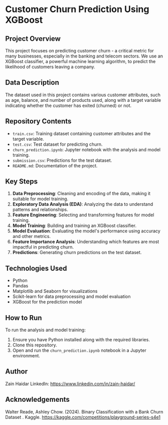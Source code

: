 # Customer Churn Prediction Using XGBoost

## Project Overview
This project focuses on predicting customer churn - a critical metric for many businesses, especially in the banking and telecom sectors. We use an XGBoost classifier, a powerful machine learning algorithm, to predict the likelihood of customers leaving a company.

## Data Description
The dataset used in this project contains various customer attributes, such as age, balance, and number of products used, along with a target variable indicating whether the customer has exited (churned) or not.

## Repository Contents
- `train.csv`: Training dataset containing customer attributes and the target variable.
- `test.csv`: Test dataset for predicting churn.
- `churn_prediction.ipynb`: Jupyter notebook with the analysis and model training.
- `submission.csv`: Predictions for the test dataset.
- `README.md`: Documentation of the project.

## Key Steps
1. **Data Preprocessing**: Cleaning and encoding of the data, making it suitable for model training.
2. **Exploratory Data Analysis (EDA)**: Analyzing the data to understand patterns and relationships.
3. **Feature Engineering**: Selecting and transforming features for model training.
4. **Model Training**: Building and training an XGBoost classifier.
5. **Model Evaluation**: Evaluating the model's performance using accuracy and other metrics.
6. **Feature Importance Analysis**: Understanding which features are most impactful in predicting churn.
7. **Predictions**: Generating churn predictions on the test dataset.

## Technologies Used
- Python
- Pandas
- Matplotlib and Seaborn for visualizations
- Scikit-learn for data preprocessing and model evaluation
- XGBoost for the prediction model

## How to Run
To run the analysis and model training:
1. Ensure you have Python installed along with the required libraries.
2. Clone this repository.
3. Open and run the `churn_prediction.ipynb` notebook in a Jupyter environment.

## Author
Zain Haidar
LinkedIn: https://www.linkedin.com/in/zain-haidar/

## Acknowledgements
Walter Reade, Ashley Chow. (2024). Binary Classification with a Bank Churn Dataset . Kaggle. https://kaggle.com/competitions/playground-series-s4e1
